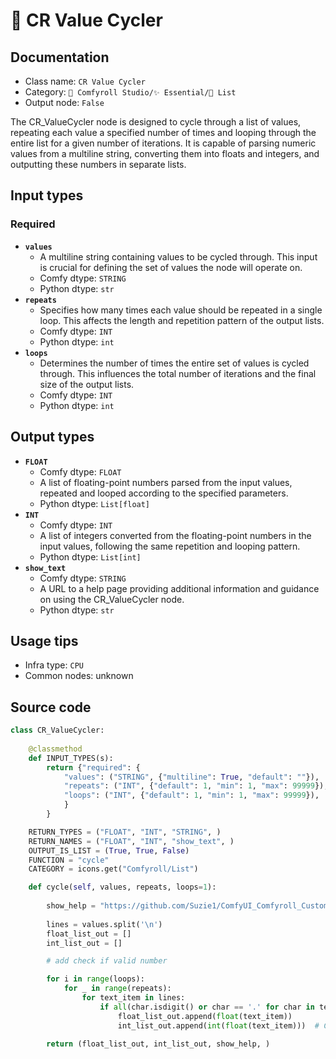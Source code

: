 # 📜 CR Value Cycler
## Documentation
- Class name: `CR Value Cycler`
- Category: `🧩 Comfyroll Studio/✨ Essential/📜 List`
- Output node: `False`

The CR_ValueCycler node is designed to cycle through a list of values, repeating each value a specified number of times and looping through the entire list for a given number of iterations. It is capable of parsing numeric values from a multiline string, converting them into floats and integers, and outputting these numbers in separate lists.
## Input types
### Required
- **`values`**
    - A multiline string containing values to be cycled through. This input is crucial for defining the set of values the node will operate on.
    - Comfy dtype: `STRING`
    - Python dtype: `str`
- **`repeats`**
    - Specifies how many times each value should be repeated in a single loop. This affects the length and repetition pattern of the output lists.
    - Comfy dtype: `INT`
    - Python dtype: `int`
- **`loops`**
    - Determines the number of times the entire set of values is cycled through. This influences the total number of iterations and the final size of the output lists.
    - Comfy dtype: `INT`
    - Python dtype: `int`
## Output types
- **`FLOAT`**
    - Comfy dtype: `FLOAT`
    - A list of floating-point numbers parsed from the input values, repeated and looped according to the specified parameters.
    - Python dtype: `List[float]`
- **`INT`**
    - Comfy dtype: `INT`
    - A list of integers converted from the floating-point numbers in the input values, following the same repetition and looping pattern.
    - Python dtype: `List[int]`
- **`show_text`**
    - Comfy dtype: `STRING`
    - A URL to a help page providing additional information and guidance on using the CR_ValueCycler node.
    - Python dtype: `str`
## Usage tips
- Infra type: `CPU`
- Common nodes: unknown


## Source code
```python
class CR_ValueCycler:
    
    @classmethod
    def INPUT_TYPES(s):
        return {"required": {
            "values": ("STRING", {"multiline": True, "default": ""}),
            "repeats": ("INT", {"default": 1, "min": 1, "max": 99999}),
            "loops": ("INT", {"default": 1, "min": 1, "max": 99999}),
            }
        }

    RETURN_TYPES = ("FLOAT", "INT", "STRING", )
    RETURN_NAMES = ("FLOAT", "INT", "show_text", )
    OUTPUT_IS_LIST = (True, True, False)
    FUNCTION = "cycle"
    CATEGORY = icons.get("Comfyroll/List")    

    def cycle(self, values, repeats, loops=1):
    
        show_help = "https://github.com/Suzie1/ComfyUI_Comfyroll_CustomNodes/wiki/List-Nodes#cr-value-cycler"
    
        lines = values.split('\n')
        float_list_out = []
        int_list_out = []

        # add check if valid number

        for i in range(loops):
            for _ in range(repeats):
                for text_item in lines:
                    if all(char.isdigit() or char == '.' for char in text_item.strip()):
                        float_list_out.append(float(text_item))
                        int_list_out.append(int(float(text_item)))  # Convert to int after parsing as float

        return (float_list_out, int_list_out, show_help, )    

```
